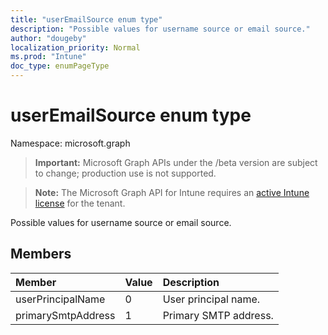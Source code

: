 ```yaml
---
title: "userEmailSource enum type"
description: "Possible values for username source or email source."
author: "dougeby"
localization_priority: Normal
ms.prod: "Intune"
doc_type: enumPageType
---
```


# userEmailSource enum type

Namespace: microsoft.graph

> **Important:** Microsoft Graph APIs under the /beta version are subject to change; production use is not supported.

> **Note:** The Microsoft Graph API for Intune requires an [active Intune license](https://go.microsoft.com/fwlink/?linkid=839381) for the tenant.

Possible values for username source or email source.

## Members
|Member|Value|Description|
|:---|:---|:---|
|userPrincipalName|0|User principal name.|
|primarySmtpAddress|1|Primary SMTP address.|




